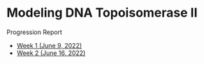 # Modeling DNA Topoisomerase II

Progression Report
* [Week 1 (June 9, 2022)](Week1.pdf)
* [Week 2 (June 16, 2022)](Week2.pdf)
